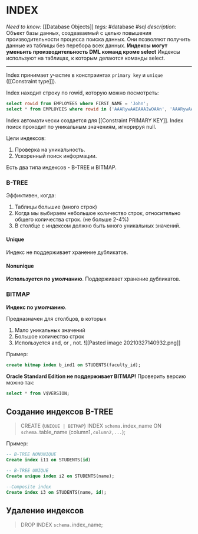 # INDEX
*Need to know:* [[Database Objects]]
*tegs:* #database #sql 
*description:* Объект базы данных, создваваемый с целью повышения производительности процесса поиска данных. Они позволяют получить данные из таблицы без перебора всех данных. **Индексы могут уменьить производительность DML команд кроме select** Индексы используют на таблицах, к которым делаются команды select.

---
Index принимает участие в констрэинтах `primary key` и `unique` ([[Constraint type]]).

Index находит строку по rowid, которую можно посмотреть:
```sql
select rowid from EMPLOYEES where FIRST_NAME = 'John';
select * from EMPLOYEES where rowid in ('AAARywAAEAAAIwOAAn', 'AAARywAAEAAAIwOAAK', 'AAARywAAEAAAIwOAAt');
```

Index автоматически создается для [[Constraint PRIMARY KEY]]. Index поиск проходит по уникальным значениям, игнорируя null.

Цели индексов: 
1. Проверка на уникальность.
2. Ускоренный поиск информации.

Есть два типа индексов - B-TREE и BITMAP.

### B-TREE
Эффиктивен, когда:
1. Таблицы большие (много строк)
2. Когда мы выбираем небольшое количество строк, относительно общего количества строк. (не больше 2-4%)
3. В столбце с индексом должно быть много уникальных значений.
#### Unique
Индекс не поддерживает хранение дубликатов.
#### Nonunique
**Используется по умолчанию**. Поддерживает хранение дубликатов.

### BITMAP
**Индекс по умолчанию**.

Предназначен для столбцов, в которых
1. Мало уникальных значений
2. Большое количество строк
3. Используется and, or , not.
![[Pasted image 20210327140932.png]]

Пример:
```sql
create bitmap index b_ind1 on STUDENTS(faculty_id);
```

**Oracle Standard Edition не поддерживает BITMAP!**
Проверить версию можно так:
```sql
select * from V$VERSION;
```

## Создание индексов B-TREE
>CREATE {`UNIQUE | BITMAP`} INDEX
`schema.`index_name ON
`schema.`table_name (column1`,column2,...`);

Пример:
```sql
-- B-TREE NONUNIQUE
Create index i11 on STUDENTS(id)

-- B-TREE UNIQUE 
Create unique index i2 on STUDENTS(name); 

--Composite index
Create index i3 on STUDENTS(name, id); 
```

## Удаление индексов
>DROP INDEX `schema.`index_name;